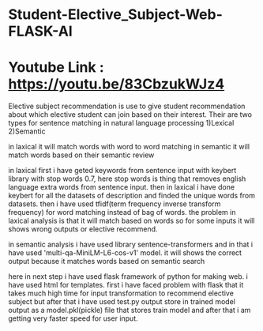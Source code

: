 # Student-Elective_Subject-Web-FLASK-AI

# Youtube Link : https://youtu.be/83CbzukWJz4

Elective subject recommendation is use to give student recommendation about which elective student can join based on their interest.
Their are two types for sentence matching in natural language processing
1)Lexical
2)Semantic

in laxical it will match words with word to word matching
in semantic it will match words based on their semantic review

in laxical first i have geted keywords from sentence input with keybert library with stop words 0.7, here stop words is thing that removes english language extra words from sentence input.
then in laxical i have done keybert for all the datasets of description and finded the unique words from datasets.
then i have used tfidf(term frequency inverse transform frequency) for word matching instead of bag of words.
the problem in laxical analysis is that it will match based on words so for some inputs it will shows wrong outputs or elective recommend.

in semantic analysis i have used library sentence-transformers and in that i have used 'multi-qa-MiniLM-L6-cos-v1' model.
it will shows the correct output because it matches words based on semantic search

here in next step i have used flask framework of python for making web.
i have used html for templates.
first i have faced problem with flask that it takes much high time for input transformation to recommend elective subject
but after that i have used test.py output store in trained model output as a model.pkl(pickle) file that stores train model and after that i am getting very faster speed for user input.

